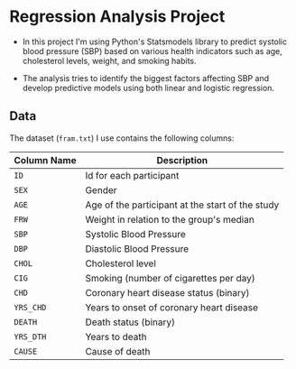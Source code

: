 # Regression Analysis Project

- In this project I'm using Python's Statsmodels library to predict systolic blood pressure (SBP) based on various health indicators such as age, cholesterol levels, weight, and smoking habits.

- The analysis tries to identify the biggest factors affecting SBP and develop predictive models using both linear and logistic regression.

## Data

The dataset (`fram.txt`) I use contains the following columns:

| Column Name | Description                                    |
|-------------|------------------------------------------------|
| `ID`        | Id for each participant                        |
| `SEX`       | Gender                                         |
| `AGE`       | Age of the participant at the start of the study|
| `FRW`       | Weight in relation to the group's median        |
| `SBP`       | Systolic Blood Pressure                        |
| `DBP`       | Diastolic Blood Pressure                       |
| `CHOL`      | Cholesterol level                              |
| `CIG`       | Smoking (number of cigarettes per day)         |
| `CHD`       | Coronary heart disease status (binary)         |
| `YRS_CHD`   | Years to onset of coronary heart disease       |
| `DEATH`     | Death status (binary)                          |
| `YRS_DTH`   | Years to death                                 |
| `CAUSE`     | Cause of death                                 |
